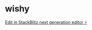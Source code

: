 # wishy

[Edit in StackBlitz next generation editor ⚡️](https://stackblitz.com/~/github.com/jsbase/wishy)